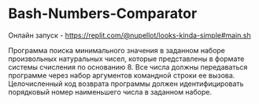 # Bash-Numbers-Comparator
Онлайн запуск - https://replit.com/@nupellot/looks-kinda-simple#main.sh

Программа поиска минимального значения в заданном наборе произвольных натуральных чисел, которые представлены в формате системы счисления по основанию 8. Все числа должны передаваться программе через набор аргументов командной строки ее вызова. Целочисленный код возврата программы должен идентифицировать порядковый номер наименьшего числа в заданном наборе.
